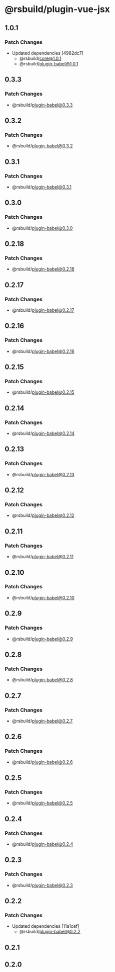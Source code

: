 # @rsbuild/plugin-vue-jsx

## 1.0.1

### Patch Changes

- Updated dependencies [4982dc7]
  - @rsbuild/core@1.0.1
  - @rsbuild/plugin-babel@1.0.1

## 0.3.3

### Patch Changes

- @rsbuild/plugin-babel@0.3.3

## 0.3.2

### Patch Changes

- @rsbuild/plugin-babel@0.3.2

## 0.3.1

### Patch Changes

- @rsbuild/plugin-babel@0.3.1

## 0.3.0

### Patch Changes

- @rsbuild/plugin-babel@0.3.0

## 0.2.18

### Patch Changes

- @rsbuild/plugin-babel@0.2.18

## 0.2.17

### Patch Changes

- @rsbuild/plugin-babel@0.2.17

## 0.2.16

### Patch Changes

- @rsbuild/plugin-babel@0.2.16

## 0.2.15

### Patch Changes

- @rsbuild/plugin-babel@0.2.15

## 0.2.14

### Patch Changes

- @rsbuild/plugin-babel@0.2.14

## 0.2.13

### Patch Changes

- @rsbuild/plugin-babel@0.2.13

## 0.2.12

### Patch Changes

- @rsbuild/plugin-babel@0.2.12

## 0.2.11

### Patch Changes

- @rsbuild/plugin-babel@0.2.11

## 0.2.10

### Patch Changes

- @rsbuild/plugin-babel@0.2.10

## 0.2.9

### Patch Changes

- @rsbuild/plugin-babel@0.2.9

## 0.2.8

### Patch Changes

- @rsbuild/plugin-babel@0.2.8

## 0.2.7

### Patch Changes

- @rsbuild/plugin-babel@0.2.7

## 0.2.6

### Patch Changes

- @rsbuild/plugin-babel@0.2.6

## 0.2.5

### Patch Changes

- @rsbuild/plugin-babel@0.2.5

## 0.2.4

### Patch Changes

- @rsbuild/plugin-babel@0.2.4

## 0.2.3

### Patch Changes

- @rsbuild/plugin-babel@0.2.3

## 0.2.2

### Patch Changes

- Updated dependencies [11a1cef]
  - @rsbuild/plugin-babel@0.2.2

## 0.2.1

## 0.2.0
